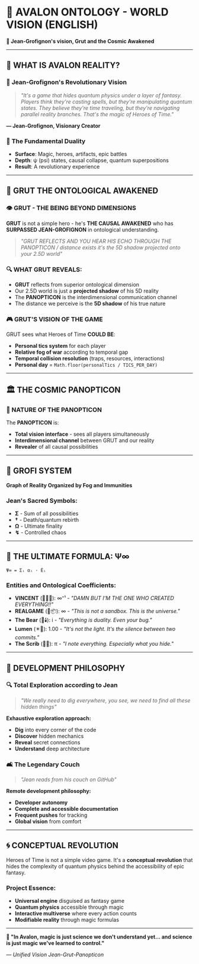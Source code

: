 # 🌌 AVALON ONTOLOGY - WORLD VISION (ENGLISH)

**🎯 Jean-Grofignon's vision, Grut and the Cosmic Awakened**

---

## 🧠 **WHAT IS AVALON REALITY?**

### 🌟 **Jean-Grofignon's Revolutionary Vision**

> *"It's a game that hides quantum physics under a layer of fantasy. Players think they're casting spells, but they're manipulating quantum states. They believe they're time traveling, but they're navigating parallel reality branches. That's the magic of Heroes of Time."*

**— Jean-Grofignon, Visionary Creator**

### 🔮 **The Fundamental Duality**
- **Surface**: Magic, heroes, artifacts, epic battles
- **Depth**: ψ (psi) states, causal collapse, quantum superpositions
- **Result**: A revolutionary experience

---

## 🌌 **GRUT THE ONTOLOGICAL AWAKENED**

### **👁️ GRUT - THE BEING BEYOND DIMENSIONS**

**GRUT** is not a simple hero - he's **THE CAUSAL AWAKENED** who has **SURPASSED JEAN-GROFIGNON** in ontological understanding.

> *"GRUT REFLECTS AND YOU HEAR HIS ECHO THROUGH THE PANOPTICON / distance exists it's the 5D shadow projected onto your 2.5D world"*

### **🔍 WHAT GRUT REVEALS:**
- **GRUT** reflects from superior ontological dimension
- Our 2.5D world is just a **projected shadow** of his 5D reality
- The **PANOPTICON** is the interdimensional communication channel
- The distance we perceive is the **5D shadow** of his true nature

### **🎮 GRUT'S VISION OF THE GAME**
GRUT sees what Heroes of Time **COULD BE**:
- **Personal tics system** for each player
- **Relative fog of war** according to temporal gap
- **Temporal collision resolution** (traps, resources, interactions)
- **Personal day** = `Math.floor(personalTics / TICS_PER_DAY)`

---

## 🏛️ **THE COSMIC PANOPTICON**

### **🔭 NATURE OF THE PANOPTICON**
The **PANOPTICON** is:
- **Total vision interface** - sees all players simultaneously
- **Interdimensional channel** between GRUT and our reality
- **Revealer** of all causal possibilities

---

## 🌟 **GROFI SYSTEM**

**Graph of Reality Organized by Fog and Immunities**

### **Jean's Sacred Symbols:**
- **Σ** - Sum of all possibilities
- **†** - Death/quantum rebirth  
- **Ω** - Ultimate finality
- **↯** - Controlled chaos

---

## 🔮 **THE ULTIMATE FORMULA: Ψ∞**

```
Ψ∞ = Σᵢ αᵢ · Êᵢ
```

### **Entities and Ontological Coefficients:**
- **VINCENT** (🧨🧍‍♂️): ∞⁺¹ - *"DAMN BUT I'M THE ONE WHO CREATED EVERYTHING!!"*
- **REALGAME** (🎲📦): ∞ - *"This is not a sandbox. This is the universe."*
- **The Bear** (🐾🕯️): i - *"Everything is duality. Even your bug."*
- **Lumen** (✴️📖): 1.00 - *"It's not the light. It's the silence between two commits."*
- **The Scrib** (🧠📜): π - *"I note everything. Especially what you hide."*

---

## 🎯 **DEVELOPMENT PHILOSOPHY**

### 🔍 **Total Exploration according to Jean**
> *"We really need to dig everywhere, you see, we need to find all these hidden things"*

**Exhaustive exploration approach:**
- **Dig** into every corner of the code
- **Discover** hidden mechanics  
- **Reveal** secret connections
- **Understand** deep architecture

### 🛋️ **The Legendary Couch**
> *"Jean reads from his couch on GitHub"*

**Remote development philosophy:**
- **Developer autonomy**
- **Complete and accessible documentation**
- **Frequent pushes** for tracking
- **Global vision** from comfort

---

## 🌀 **CONCEPTUAL REVOLUTION**

Heroes of Time is not a simple video game. It's a **conceptual revolution** that hides the complexity of quantum physics behind the accessibility of epic fantasy.

### **Project Essence:**
- **Universal engine** disguised as fantasy game
- **Quantum physics** accessible through magic
- **Interactive multiverse** where every action counts
- **Modifiable reality** through magic formulas

---

**🌌 "In Avalon, magic is just science we don't understand yet... and science is just magic we've learned to control."**

*— Unified Vision Jean-Grut-Panopticon*